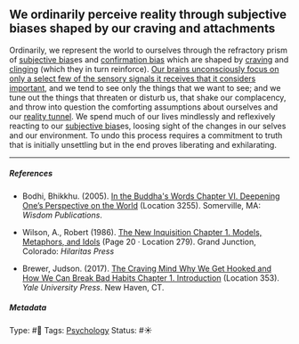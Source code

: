 ## We ordinarily perceive reality through subjective biases shaped by our craving and attachments

Ordinarily, we represent the world to ourselves through the refractory prism of [subjective bias](Subjective%20bias.md)es and [confirmation bias](Confirmation%20bias.md) which are shaped by [craving](Craving.md) and [clinging](Clinging.md) (which they in turn reinforce). [Our brains unconsciously focus on only a select few of the sensory signals it receives that it considers important](Our%20brains%20unconsciously%20focus%20on%20only%20a%20select%20few%20of%20the%20sensory%20signals%20it%20receives%20that%20it%20considers%20important.md), and we tend to see only the things that we want to see; and we tune out the things that threaten or disturb us, that shake our complacency, and throw into question the comforting assumptions about ourselves and our [reality tunnel](Reality%20tunnel.md). We spend much of our lives mindlessly and reflexively reacting to our [subjective bias](Subjective%20bias.md)es, loosing sight of the changes in our selves and our environment. To undo this process requires a commitment to truth that is initially unsettling but in the end proves liberating and exhilarating. 

---

##### References

* Bodhi, Bhikkhu. (2005). [In the Buddha's Words Chapter VI. Deepening One’s Perspective on the World](In%20the%20Buddha's%20Words%20Chapter%20VI.%20Deepening%20One%E2%80%99s%20Perspective%20on%20the%20World.md)   (Location 3255). Somerville, MA: *Wisdom Publications*.

* Wilson, A., Robert (1986). [The New Inquisition Chapter 1. Models, Metaphors, and Idols](The%20New%20Inquisition%20Chapter%201.%20Models,%20Metaphors,%20and%20Idols.md) (Page 20 · Location 279). Grand Junction, Colorado: *Hilaritas Press*

* Brewer, Judson. (2017). [The Craving Mind Why We Get Hooked and How We Can Break Bad Habits Chapter 1. Introduction](The%20Craving%20Mind%20Why%20We%20Get%20Hooked%20and%20How%20We%20Can%20Break%20Bad%20Habits%20Chapter%201.%20Introduction.md) (Location 353). *Yale University Press*. New Haven, CT.

##### Metadata

Type: #🔴 
Tags: [Psychology](Psychology.md) 
Status: #☀️ 
